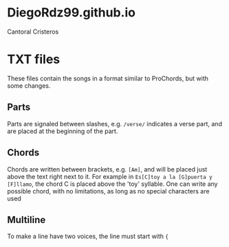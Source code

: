 # DiegoRdz99.github.io
Cantoral Cristeros

# TXT files
These files contain the songs in a format similar to ProChords, but with some changes.
## Parts
Parts are signaled between slashes, e.g. `/verse/` indicates a verse part, and are placed at the beginning of the part.

## Chords
Chords are written between brackets, e.g. `[Am]`, and will be placed just above the text right next to it. For example in `Es[C]toy a la [G]puerta y [F]llamo`, the chord C is placed above the 'toy' syllable. One can write any possible chord, with no limitations, as long as no special characters are used

## Multiline
To make a line have two voices, the line must start with `{`
